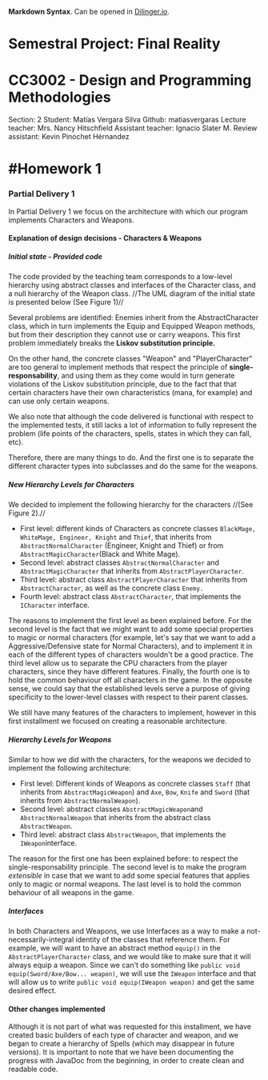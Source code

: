 **Markdown Syntax**. Can be opened in [Dilinger.io](https://dillinger.io).
# Semestral Project: Final Reality
# CC3002 - Design and Programming Methodologies
Section: 2
Student: Matías Vergara Silva
Github: matiasvergaras
Lecture teacher: Mrs. Nancy Hitschfield
Assistant teacher: Ignacio Slater M.
Review assistant: Kevin Pinochet Hérnandez

# #Homework 1 
### Partial Delivery 1
In Partial Delivery 1 we focus on the architecture with which our program implements Characters and Weapons.
#### Explanation of design decisions - Characters & Weapons

##### Initial state - Provided code
The code provided by the teaching team corresponds to a low-level hierarchy using abstract classes and interfaces of the Character class, and a null hierarchy of the Weapon class. //The UML diagram of the initial state is presented below (See Figure 1)//

Several problems are identified: Enemies inherit from the AbstractCharacter class, which in turn implements the Equip and Equipped Weapon methods, but from their description they cannot use or carry weapons. This first problem immediately breaks the **Liskov substitution principle.**

On the other hand, the concrete classes "Weapon" and "PlayerCharacter" are too general to implement methods that respect the principle of **single-responsability**, and using them as they come would in turn generate violations of the Liskov substitution principle, due to the fact that that certain characters have their own characteristics (mana, for example) and can use only certain weapons.

We also note that although the code delivered is functional with respect to the implemented tests, it still lacks a lot of information to fully represent the problem (life points of the characters, spells, states in which they can fall, etc).

Therefore, there are many things to do. And the first one is to separate the different character types into subclasses and do the same for the weapons.

##### New Hierarchy Levels for Characters
We decided to implement the following hierarchy for the characters //(See Figure 2).//
- First level: different kinds of Characters as concrete classes ``BlackMage, WhiteMage, Engineer, Knight`` and  ``Thief``, that inherits from ``AbstractNormalCharacter`` (Engineer, Knight and Thief) or from ``AbstractMagicCharacter``(Black and White Mage). 
- Second level: abstract classes ``AbstractNormalCharacter`` and ``AbstractMagicCharacter`` that inherits from ``AbstractPlayerCharacter``. 
- Third level: abstract class ``AbstractPlayerCharacter`` that inherits from ``AbstractCharacter``, as well as the concrete class ``Enemy.``
- Fourth level: abstract class ``AbstractCharacter``, that implements the ``ICharacter`` interface. 

The reasons to implement the first level as been explained before. For the second level is the fact that we might want to add some special properties to magic or normal characters (for example, let's say that we want to add a Aggressive/Defensive state for Normal Characters), and to implement it in each of the different types of characters wouldn't be a good practice. The third level allow us to separate the CPU characters from the player characters, since they have different features. Finally, the fourth one is to hold the common behaviour off all characters in the game. In the opposite sense, we could say that the established levels serve a purpose of giving specificity to the lower-level classes with respect to their parent classes.

We still have many features of the characters to implement, however in this first installment we focused on creating a reasonable architecture.

##### Hierarchy Levels for Weapons
Similar to how we did with the characters, for the weapons we decided to implement the following architecture:
- First level: Different kinds of Weapons as concrete classes ``Staff`` (that inherits from ``AbstractMagicWeapon``) and ``Axe``, ``Bow``, ``Knife`` and ``Sword`` (that inherits from ``AbstractNormalWeapon``).
- Second level: abstract classes ``AbstractMagicWeapon``and ``AbstractNormalWeapon`` that inherits from the abstract class ``AbstractWeapon``.
- Third level: abstract class ``AbstractWeapon``, that implements the ``IWeapon``interface.

The reason for the first one has been explained before: to respect the single-responsability principle. The second level is to make the program *extensible* in case that we want to add some special features that applies only to magic or normal weapons. The last level is to hold the common behaviour of all weapons in the game.

##### Interfaces
In both Characters and Weapons, we use Interfaces as a way to make a not-necessarily-integral identity of the classes that reference them. For example, we will want to have an abstract method ``equip()`` in the ``AbstractPlayerCharacter`` class, and we would like to make sure that it will always equip a weapon. Since we can't do something like ``public void equip(Sword/Axe/Bow... weapon)``, we will use the ``IWeapon`` interface and that will allow us to write ``public void equip(IWeapon weapon)`` and get the same desired effect.

#### Other changes implemented
Although it is not part of what was requested for this installment, we have created basic builders of each type of character and weapon, and we began to create a hierarchy of Spells (which may disappear in future versions). It is important to note that we have been documenting the progress with JavaDoc from the beginning, in order to create clean and readable code.


